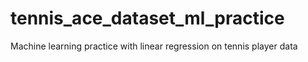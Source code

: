 # tennis_ace_dataset_ml_practice
 Machine learning practice with linear regression on tennis player data
